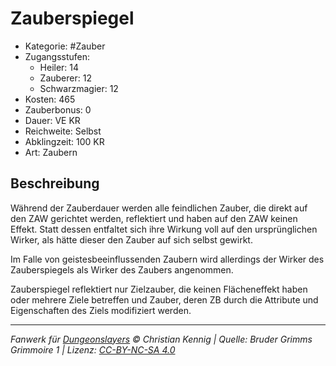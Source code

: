 # Zauberspiegel

- Kategorie: #Zauber
- Zugangsstufen:
  - Heiler: 14
  - Zauberer: 12
  - Schwarzmagier: 12
- Kosten: 465
- Zauberbonus: 0
- Dauer: VE KR
- Reichweite: Selbst
- Abklingzeit: 100 KR
- Art: Zaubern

## Beschreibung

Während der Zauberdauer werden alle feindlichen Zauber, die direkt auf den ZAW gerichtet werden, reflektiert und haben auf den ZAW keinen Effekt. Statt dessen entfaltet sich ihre Wirkung voll auf den ursprünglichen Wirker, als hätte dieser den Zauber auf sich selbst gewirkt.

Im Falle von geistesbeeinflussenden Zaubern wird allerdings der Wirker des Zauberspiegels als Wirker des Zaubers angenommen.

Zauberspiegel reflektiert nur Zielzauber, die keinen Flächeneffekt haben oder mehrere Ziele betreffen und Zauber, deren ZB durch die Attribute und Eigenschaften des Ziels modifiziert werden.

---

_Fanwerk für [Dungeonslayers](https://www.dungeonslayers.net/) © Christian Kennig | Quelle: Bruder Grimms Grimmoire 1 | Lizenz: [CC-BY-NC-SA 4.0](https://creativecommons.org/licenses/by-nc-sa/4.0/deed.de)_
